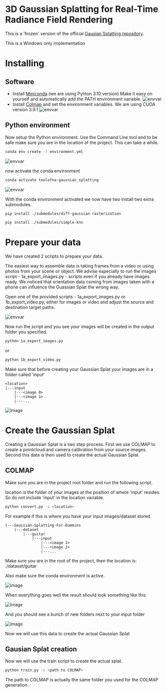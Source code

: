 # 3D Gaussian Splatting for Real-Time Radiance Field Rendering

This is a 'frozen' version of the official [Gausian Splatting repository](https://github.com/graphdeco-inria/gaussian-splatting).

This is a Windows only implementation

# Installing

## Software

- Install [Miniconda](https://repo.anaconda.com/miniconda/Miniconda3-py310_24.4.0-0-Windows-x86_64.exe) (we are using Pyhton 3.10 version) Make it easy on yourself and automatically add the PATH environment variable.
![envvar](https://raw.githubusercontent.com/tooldigital/StableDiffusionAPI/main/readme/conda.png) 
- Install [Colmap](https://github.com/colmap/colmap/releases/download/3.9.1/COLMAP-3.9.1-windows-cuda.zip) and set the environment variables. We are using CUDA version 3.9.1
![envvar](https://raw.githubusercontent.com/tooldigital/Gaussian-Splatting-For-Dummies/main/github_images/env_var.png)

## Python environment

Now setup the Python environment. Use the Command Line tool and to be safe make sure you are in the location of the project. This can take a while.

```bash
conda env create -f environment.yml
```
![envvar](https://raw.githubusercontent.com/tooldigital/Gaussian-Splatting-For-Dummies/main/github_images/cmd_1.png)

now activate the conda environment

```bash
conda activate toolofna-gaussian_splatting
```
![envvar](https://raw.githubusercontent.com/tooldigital/Gaussian-Splatting-For-Dummies/main/github_images/cmd_2.png)


With the conda environment activated we now have two install two extra submodules.

```bash
pip install ./submodules/diff-gaussian-rasterization
```

```bash
pip install ./submodules/simple-knn
```

# Prepare your data
We have created 2 scripts to prepare your data.

The easiest way to assemble data is taking frames from a video or using photos from your scene or object. We advise especially to run the images script - 1a_export_images.py -  scripts even if you already have images ready. We noticed that orientation data coming from images taken with a phone can  influence the Guassian Splat the wrong way. 

Open one of the provided scripts - 1a_export_images.py or 1b_export_video.py, either for images or video and adjust the source and destination target paths.

![envvar](https://raw.githubusercontent.com/tooldigital/Gaussian-Splatting-For-Dummies/main/github_images/paths.png)

Now run the script and you see your images will be created in the output folder you specified.

```bash
python 1a_export_images.py
```
or 
```bash
python 1b_export_video.py
```

Make sure that before creating your Gaussian Splat your images are in a folder called 'input'

```
<location>
|---input
    |---<image 0>
    |---<image 1>
    |---...
```

![image](https://raw.githubusercontent.com/tooldigital/Gaussian-Splatting-For-Dummies/main/github_images/folder_structure.png)


# Create the Gaussian Splat

Creating a Gaussian Splat is a two step process. First we use COLMAP to create a pointcloud and camera calibration from your source images. 
Second this data is then used to create the actual Gaussian Splat.

## COLMAP

Make sure you are in the project root folder and run the following script. 

location is the folder of your images at the position of where 'input' resides. So do not include 'input' in the location variable. 

```bash
python convert.py -s <location>
```

For example if this is where you have your input images/dataset stored

```
|---Gaussian-Splatting-For-Dummies
    |---dataset
        |---guitar
            |---input
                |---<image 1>
                |---<image 2>
                |---...
```

Make sure you are in the root of the project, then the location is: ./dataset/guitar

Also make sure the conda environment is active.

![image](https://raw.githubusercontent.com/tooldigital/Gaussian-Splatting-For-Dummies/main/github_images/colmap_location.png)

When everything goes well the result should look something like this

![image](https://raw.githubusercontent.com/tooldigital/Gaussian-Splatting-For-Dummies/main/github_images/result.png)

And you should see a bunch of new folders next to your input folder

![image](https://raw.githubusercontent.com/tooldigital/Gaussian-Splatting-For-Dummies/main/github_images/folders_colmap_reult.png)

Now we will use this data to create the actual Gaussian Splat

## Gausian Splat creation

Now we will use the train script to create the actual splat.

```bash
python train.py -s <path to COLMAP>
```

The path to COLMAP is actually the same folder you used for the COLMAP generation.
